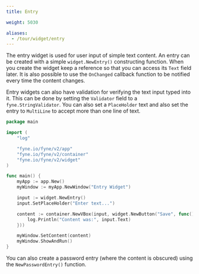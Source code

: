```yaml
---
title: Entry

weight: 5030

aliases:
  - /tour/widget/entry
---
```


The entry widget is used for user input of simple text content.
An entry can be created with a simple `widget.NewEntry()`
constructing function. When you create the widget keep a
reference so that you can access its `Text` field later.
It is also possible to use the `OnChanged` callback function
to be notified every time the content changes.

Entry widgets can also have validation for verifying the text
input typed into it. This can be done by setting the `Validator`
field to a `fyne.StringValidator`. You can also set a `PlaceHolder`
text and also set the entry to `MultiLine` to accept more than one
line of text.

```go
package main

import (
	"log"

	"fyne.io/fyne/v2/app"
	"fyne.io/fyne/v2/container"
	"fyne.io/fyne/v2/widget"
)

func main() {
	myApp := app.New()
	myWindow := myApp.NewWindow("Entry Widget")

	input := widget.NewEntry()
	input.SetPlaceHolder("Enter text...")

	content := container.NewVBox(input, widget.NewButton("Save", func() {
		log.Println("Content was:", input.Text)
	}))

	myWindow.SetContent(content)
	myWindow.ShowAndRun()
}
```

You can also create a password entry (where the content is
obscured) using the `NewPasswordEntry()` function.
